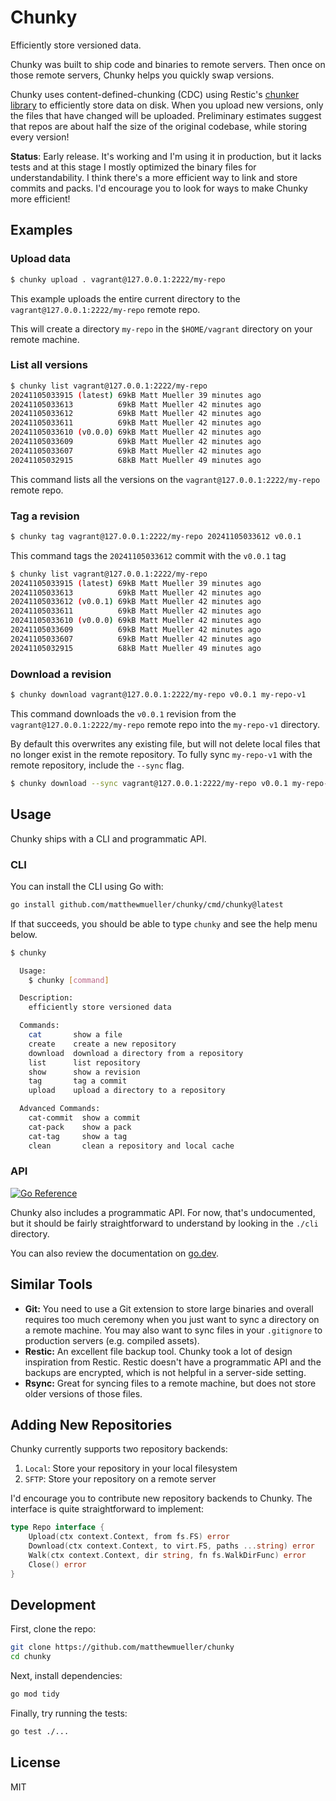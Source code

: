 # Chunky

Efficiently store versioned data.

Chunky was built to ship code and binaries to remote servers. Then once on those remote servers, Chunky helps you quickly swap versions.

Chunky uses content-defined-chunking (CDC) using Restic's [chunker library](https://github.com/restic/chunker) to efficiently store data on disk. When you upload new versions, only the files that have changed will be uploaded. Preliminary estimates suggest that repos are about half the size of the original codebase, while storing every version!

**Status**: Early release. It's working and I'm using it in production, but it lacks tests and at this stage I mostly optimized the binary files for understandability. I think there's a more efficient way to link and store commits and packs. I'd encourage you to look for ways to make Chunky more efficient!

## Examples

### Upload data

```bash
$ chunky upload . vagrant@127.0.0.1:2222/my-repo
```

This example uploads the entire current directory to the `vagrant@127.0.0.1:2222/my-repo` remote repo.

This will create a directory `my-repo` in the `$HOME/vagrant` directory on your remote machine.

### List all versions

```bash
$ chunky list vagrant@127.0.0.1:2222/my-repo
20241105033915 (latest) 69kB Matt Mueller 39 minutes ago
20241105033613          69kB Matt Mueller 42 minutes ago
20241105033612          69kB Matt Mueller 42 minutes ago
20241105033611          69kB Matt Mueller 42 minutes ago
20241105033610 (v0.0.0) 69kB Matt Mueller 42 minutes ago
20241105033609          69kB Matt Mueller 42 minutes ago
20241105033607          69kB Matt Mueller 42 minutes ago
20241105032915          68kB Matt Mueller 49 minutes ago
```

This command lists all the versions on the `vagrant@127.0.0.1:2222/my-repo` remote repo.

### Tag a revision

```bash
$ chunky tag vagrant@127.0.0.1:2222/my-repo 20241105033612 v0.0.1
```

This command tags the `20241105033612` commit with the `v0.0.1` tag

```bash
$ chunky list vagrant@127.0.0.1:2222/my-repo
20241105033915 (latest) 69kB Matt Mueller 39 minutes ago
20241105033613          69kB Matt Mueller 42 minutes ago
20241105033612 (v0.0.1) 69kB Matt Mueller 42 minutes ago
20241105033611          69kB Matt Mueller 42 minutes ago
20241105033610 (v0.0.0) 69kB Matt Mueller 42 minutes ago
20241105033609          69kB Matt Mueller 42 minutes ago
20241105033607          69kB Matt Mueller 42 minutes ago
20241105032915          68kB Matt Mueller 49 minutes ago
```

### Download a revision

```bash
$ chunky download vagrant@127.0.0.1:2222/my-repo v0.0.1 my-repo-v1
```

This command downloads the `v0.0.1` revision from the `vagrant@127.0.0.1:2222/my-repo` remote repo into the `my-repo-v1` directory.

By default this overwrites any existing file, but will not delete local files that no longer exist in the remote repository. To fully sync `my-repo-v1` with the remote repository, include the `--sync` flag.

```bash
$ chunky download --sync vagrant@127.0.0.1:2222/my-repo v0.0.1 my-repo-v1
```

## Usage

Chunky ships with a CLI and programmatic API.

### CLI

You can install the CLI using Go with:

```bash
go install github.com/matthewmueller/chunky/cmd/chunky@latest
```

If that succeeds, you should be able to type `chunky` and see the help menu below.

```bash
$ chunky

  Usage:
    $ chunky [command]

  Description:
    efficiently store versioned data

  Commands:
    cat       show a file
    create    create a new repository
    download  download a directory from a repository
    list      list repository
    show      show a revision
    tag       tag a commit
    upload    upload a directory to a repository

  Advanced Commands:
    cat-commit  show a commit
    cat-pack    show a pack
    cat-tag     show a tag
    clean       clean a repository and local cache

```

### API

[![Go Reference](https://pkg.go.dev/badge/github.com/matthewmueller/chunky.svg)](https://pkg.go.dev/github.com/matthewmueller/chunky)

Chunky also includes a programmatic API. For now, that's undocumented, but it should be fairly straightforward to understand by looking in the `./cli` directory.

You can also review the documentation on [go.dev](https://pkg.go.dev/github.com/matthewmueller/chunky).

## Similar Tools

- **Git:** You need to use a Git extension to store large binaries and overall requires too much ceremony when you just want to sync a directory on a remote machine. You may also want to sync files in your `.gitignore` to production servers (e.g. compiled assets).
- **Restic:** An excellent file backup tool. Chunky took a lot of design inspiration from Restic. Restic doesn't have a programmatic API and the backups are encrypted, which is not helpful in a server-side setting.
- **Rsync:** Great for syncing files to a remote machine, but does not store older versions of those files.

## Adding New Repositories

Chunky currently supports two repository backends:

1. `Local`: Store your repository in your local filesystem
2. `SFTP`: Store your repository on a remote server

I'd encourage you to contribute new repository backends to Chunky. The interface is quite straightforward to implement:

```go
type Repo interface {
	Upload(ctx context.Context, from fs.FS) error
	Download(ctx context.Context, to virt.FS, paths ...string) error
	Walk(ctx context.Context, dir string, fn fs.WalkDirFunc) error
	Close() error
}
```

## Development

First, clone the repo:

```bash
git clone https://github.com/matthewmueller/chunky
cd chunky
```

Next, install dependencies:

```bash
go mod tidy
```

Finally, try running the tests:

```bash
go test ./...
```

## License

MIT

